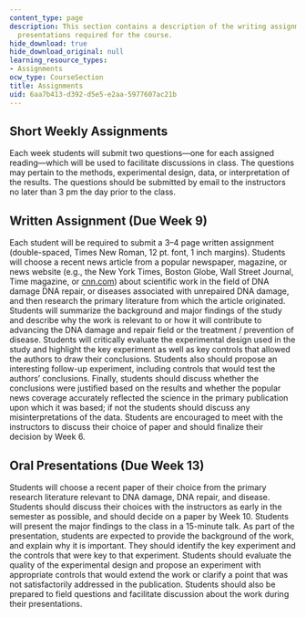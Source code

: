 ```yaml
---
content_type: page
description: This section contains a description of the writing assignments and oral
  presentations required for the course.
hide_download: true
hide_download_original: null
learning_resource_types:
- Assignments
ocw_type: CourseSection
title: Assignments
uid: 6aa7b413-d392-d5e5-e2aa-5977607ac21b
---
```


Short Weekly Assignments
------------------------

Each week students will submit two questions—one for each assigned reading—which will be used to facilitate discussions in class. The questions may pertain to the methods, experimental design, data, or interpretation of the results. The questions should be submitted by email to the instructors no later than 3 pm the day prior to the class.

Written Assignment (Due Week 9)
-------------------------------

Each student will be required to submit a 3–4 page written assignment (double-spaced, Times New Roman, 12 pt. font, 1 inch margins). Students will choose a recent news article from a popular newspaper, magazine, or news website (e.g., the New York Times, Boston Globe, Wall Street Journal, Time magazine, or [cnn.com](http://edition.cnn.com/)) about scientific work in the field of DNA damage DNA repair, or diseases associated with unrepaired DNA damage, and then research the primary literature from which the article originated. Students will summarize the background and major findings of the study and describe why the work is relevant to or how it will contribute to advancing the DNA damage and repair field or the treatment / prevention of disease. Students will critically evaluate the experimental design used in the study and highlight the key experiment as well as key controls that allowed the authors to draw their conclusions. Students also should propose an interesting follow-up experiment, including controls that would test the authors’ conclusions. Finally, students should discuss whether the conclusions were justified based on the results and whether the popular news coverage accurately reflected the science in the primary publication upon which it was based; if not the students should discuss any misinterpretations of the data. Students are encouraged to meet with the instructors to discuss their choice of paper and should finalize their decision by Week 6.

Oral Presentations (Due Week 13)
--------------------------------

Students will choose a recent paper of their choice from the primary research literature relevant to DNA damage, DNA repair, and disease. Students should discuss their choices with the instructors as early in the semester as possible, and should decide on a paper by Week 10. Students will present the major findings to the class in a 15-minute talk. As part of the presentation, students are expected to provide the background of the work, and explain why it is important. They should identify the key experiment and the controls that were key to that experiment. Students should evaluate the quality of the experimental design and propose an experiment with appropriate controls that would extend the work or clarify a point that was not satisfactorily addressed in the publication. Students should also be prepared to field questions and facilitate discussion about the work during their presentations.